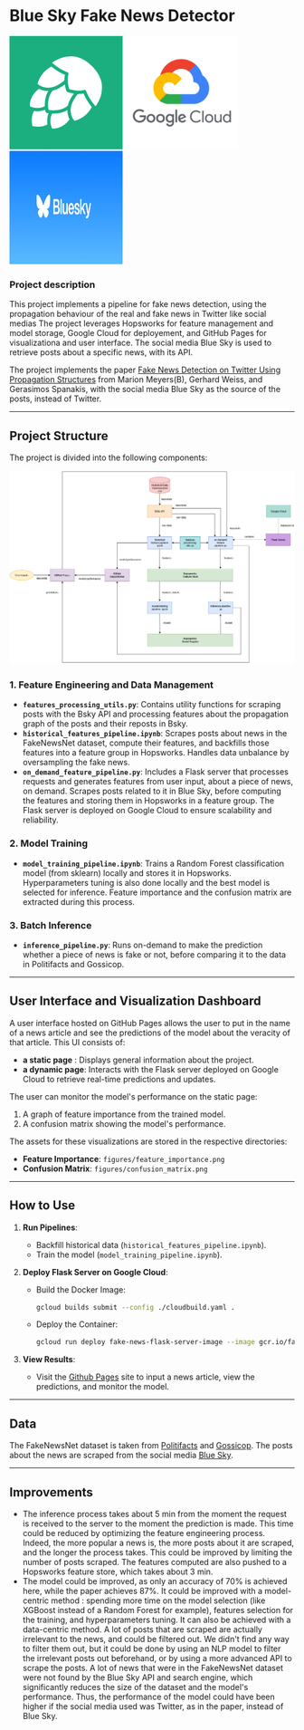 # Blue Sky Fake News Detector

<img src="./img/new_logo.png" alt="Hopsworks Logo" width="200" height="200"> <img src="./img/google_cloud.webp" alt="Google Cloud Logo" width="200" height="200"> <img src="./img/bluesky-logo.jpg" alt="Blue Sky Logo" width="200" height="200">

### Project description

This project implements a pipeline for fake news detection, using the propagation behaviour of the real and fake news in Twitter like social medias The project leverages Hopsworks for feature management and model storage, Google Cloud for deployement, and GitHub Pages for visualizationa and user interface. 
The social media Blue Sky is used to retrieve posts about a specific news, with its API.

 The project implements the paper [Fake News Detection on Twitter Using Propagation
 Structures](https://link.springer.com/chapter/10.1007/978-3-030-61841-4_10) from Marion Meyers(B), Gerhard Weiss, and Gerasimos Spanakis, with the social media Blue Sky as the source of the posts, instead of Twitter.

---

## Project Structure

The project is divided into the following components:

![Project structure](/img/fake_news_project_structure.png)

### 1. **Feature Engineering and Data Management**
- **`features_processing_utils.py`**: Contains utility functions for scraping posts with the Bsky API and processing features about the propagation graph of the posts and their reposts in Bsky.
- **`historical_features_pipeline.ipynb`**: Scrapes posts about news in the FakeNewsNet dataset, compute their features, and backfills those features into a feature group in Hopsworks. Handles data unbalance by oversampling the fake news.
- **`on_demand_feature_pipeline.py`**:  Includes a Flask server that processes requests and generates features from user input, about a piece of news, on demand. Scrapes posts related to it in Blue Sky, before computing the features and storing them in Hopsworks in a feature group. The Flask server is deployed on Google Cloud to ensure scalability and reliability.

### 2. **Model Training**
- **`model_training_pipeline.ipynb`**: Trains a Random Forest classification model (from sklearn) locally and stores it in Hopsworks. Hyperparameters tuning is also done locally and the best model is selected for inference. Feature importance and the confusion matrix are extracted during this process.

### 3. **Batch Inference**
- **`inference_pipeline.py`**: Runs on-demand to make the prediction whether a piece of news is fake or not, before comparing it to the data in Politifacts and Gossicop.

---

## User Interface and Visualization Dashboard

A user interface hosted on GitHub Pages allows the user to put in the name of a news article and see the predictions of the model about the veracity of that article.
This UI consists of:
- **a static page** : Displays general information about the project.
- **a dynamic page**: Interacts with the Flask server deployed on Google Cloud to retrieve real-time predictions and updates.

The user can monitor the model's performance on the static page:
1. A graph of feature importance from the trained model.
2. A confusion matrix showing the model's performance.

The assets for these visualizations are stored in the respective directories:
- **Feature Importance**: `figures/feature_importance.png`
- **Confusion Matrix**: `figures/confusion_matrix.png`

---

## How to Use

1. **Run Pipelines**:
   - Backfill historical data (`historical_features_pipeline.ipynb`).
   - Train the model (`model_training_pipeline.ipynb`).

2. **Deploy Flask Server on Google Cloud**:
   - Build the Docker Image:
      ```bash 
      gcloud builds submit --config ./cloudbuild.yaml .
   - Deploy the Container:
      ```bash 
      gcloud run deploy fake-news-flask-server-image --image gcr.io/fake-news-bsky-detection/fake-news-flask-server-image --platform managed --region europe-west2 --allow-unauthenticated --update-env-vars HOPSWORKS_API_KEY=[HOPSWORKS_API_KEY]
  
3. **View Results**:
   - Visit the [Github Pages](https://celdot.github.io/fake_news_bsky_detector/) site to input a news article, view the predictions, and monitor the model.

---

## Data

The FakeNewsNet dataset is taken from [Politifacts](https://www.politifact.com/) and [Gossicop]( www.snopes.com.). The posts about the news are scraped from the social media [Blue Sky](https://bsky.app/).

---

## Improvements

- The inference process takes about 5 min from the moment the request is received to the server to the moment the prediction is made. This time could be reduced by optimizing the feature engineering process. Indeed, the more popular a news is, the more posts about it are scraped, and the longer the process takes. This could be improved by limiting the number of posts scraped. The features computed are also pushed to a Hopsworks feature store, which takes about 3 min.
- The model could be improved, as only an accuracy of 70% is achieved here, while the paper achieves 87%.
  It could be improved with a model-centric method : spending more time on the model selection (like XGBoost instead of a Random Forest for example), features selection for the training, and hyperparameters tuning.
  It can also be achieved with a data-centric method. A lot of posts that are scraped are actually irrelevant to the news, and could be filtered out. We didn't find any way to filter them out, but it could be done by using an NLP model to filter the irrelevant posts out beforehand, or by using a more advanced API to scrape the posts.
  A lot of news that were in the FakeNewsNet dataset were not found by the Blue Sky API and search engine, which significantly reduces the size of the dataset and the model's performance.
  Thus, the performance of the model could have been higher if the social media used was Twitter, as in the paper, instead of Blue Sky.


